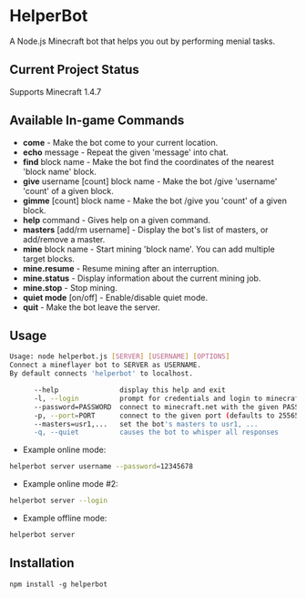 # HelperBot

A Node.js Minecraft bot that helps you out by performing menial tasks.

## Current Project Status

Supports Minecraft 1.4.7

## Available In-game Commands

 - **come** - Make the bot come to your current location.
 - **echo** message - Repeat the given 'message' into chat.
 - **find** block name - Make the bot find the coordinates of the nearest 'block name' block.
 - **give** username [count] block name - Make the bot /give 'username' 'count' of a given block.
 - **gimme** [count] block name - Make the bot /give you 'count' of a given block.
 - **help** command - Gives help on a given command.
 - **masters** [add/rm username] - Display the bot's list of masters, or add/remove a master.
 - **mine** block name - Start mining 'block name'. You can add multiple target blocks.
 - **mine.resume** - Resume mining after an interruption.
 - **mine.status** - Display information about the current mining job.
 - **mine.stop** - Stop mining.
 - **quiet mode** [on/off] - Enable/disable quiet mode.
 - **quit** - Make the bot leave the server.

## Usage

```sh
Usage: node helperbot.js [SERVER] [USERNAME] [OPTIONS]
Connect a mineflayer bot to SERVER as USERNAME.
By default connects 'helperbot' to localhost.

      --help               display this help and exit
      -l, --login          prompt for credentials and login to minecraft.net
      --password=PASSWORD  connect to minecraft.net with the given PASSWORD
      -p, --port=PORT      connect to the given port (defaults to 25565)
      --masters=usr1,...   set the bot's masters to usr1, ...
      -q, --quiet          causes the bot to whisper all responses
```

 - Example online mode:

```sh
helperbot server username --password=12345678
```

 - Example online mode #2:

```sh
helperbot server --login
```

 - Example offline mode:

```sh
helperbot server
```

## Installation

`npm install -g helperbot`

